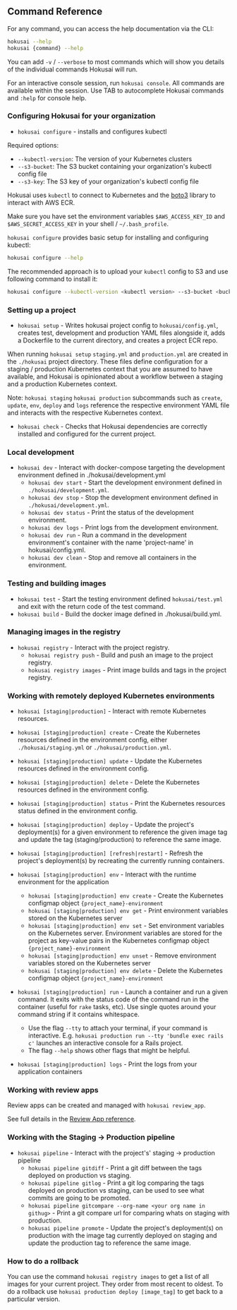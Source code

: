 ## Command Reference

For any command, you can access the help documentation via the CLI:

```bash
hokusai --help
hokusai {command} --help
```

You can add `-v` / `--verbose` to most commands which will show you details of the individual commands Hokusai will run.

For an interactive console session, run `hokusai console`.  All commands are available within the session.  Use TAB to autocomplete Hokusai commands and `:help` for console help.

### Configuring Hokusai for your organization

* `hokusai configure` - installs and configures kubectl

Required options:
  - `--kubectl-version`:  The version of your Kubernetes clusters
  - `--s3-bucket`: The S3 bucket containing your organization's kubectl config file
  - `--s3-key`: The S3 key of your organization's kubectl config file

Hokusai uses `kubectl` to connect to Kubernetes and the [boto3](https://github.com/boto/boto3) library to interact with AWS ECR.

Make sure you have set the environment variables `$AWS_ACCESS_KEY_ID` and `$AWS_SECRET_ACCESS_KEY` in your shell / `~/.bash_profile`.

`hokusai configure` provides basic setup for installing and configuring kubectl:

```bash
hokusai configure --help
```

The recommended approach is to upload your `kubectl` config to S3 and use following command to install it:

```bash
hokusai configure --kubectl-version <kubectl version> --s3-bucket <bucket name> --s3-key <file key>
```

### Setting up a project

* `hokusai setup` - Writes hokusai project config to `hokusai/config.yml`, creates test, development and production YAML files alongside it, adds a Dockerfile to the current directory, and creates a project ECR repo.

When running `hokusai setup` `staging.yml` and `production.yml` are created in the `./hokusai` project directory. These files define configuration for a staging / production Kubernetes context that you are assumed to have available, and Hokusai is opinionated about a workflow between a staging and a production Kubernetes context.

Note: `hokusai staging` `hokusai production` subcommands such as `create`, `update`, `env`, `deploy` and `logs` reference the respective environment YAML file and interacts with the respective Kubernetes context.

* `hokusai check` - Checks that Hokusai dependencies are correctly installed and configured for the current project.

### Local development

* `hokusai dev` - Interact with docker-compose targeting the development environment defined in ./hokusai/development.yml
  - `hokusai dev start` - Start the development environment defined in `./hokusai/development.yml`.
  - `hokusai dev stop` - Stop the development environment defined in `./hokusai/development.yml`.
  - `hokusai dev status` - Print the status of the development environment.
  - `hokusai dev logs` - Print logs from the development environment.
  - `hokusai dev run` - Run a command in the development environment's container with the name 'project-name' in hokusai/config.yml.
  - `hokusai dev clean` - Stop and remove all containers in the environment.


### Testing and building images

* `hokusai test` - Start the testing environment defined `hokusai/test.yml` and exit with the return code of the test command.
* `hokusai build` - Build the docker image defined in ./hokusai/build.yml.


### Managing images in the registry

* `hokusai registry` - Interact with the project registry.
  - `hokusai registry push` - Build and push an image to the project registry.
  - `hokusai registry images` - Print image builds and tags in the project registry.

### Working with remotely deployed Kubernetes environments

* `hokusai [staging|production]` - Interact with remote Kubernetes resources.

* `hokusai [staging|production] create` - Create the Kubernetes resources defined in the environment config, either `./hokusai/staging.yml` or `./hokusai/production.yml`.
* `hokusai [staging|production] update` - Update the Kubernetes resources defined in the environment config.
* `hokusai [staging|production] delete` - Delete the Kubernetes resources defined in the environment config.
* `hokusai [staging|production] status` - Print the Kubernetes resources status defined in the environment config.

* `hokusai [staging|production] deploy` - Update the project's deployment(s) for a given environment to reference the given image tag and update the tag (staging/production) to reference the same image.
* `hokusai [staging|production] [refresh|restart]` - Refresh the project's deployment(s) by recreating the currently running containers.

* `hokusai [staging|production] env` - Interact with the runtime environment for the application
  - `hokusai [staging|production] env create` - Create the Kubernetes configmap object `{project_name}-environment`
  - `hokusai [staging|production] env get` - Print environment variables stored on the Kubernetes server
  - `hokusai [staging|production] env set` - Set environment variables on the Kubernetes server. Environment variables are stored for the project as key-value pairs in the Kubernetes configmap object `{project_name}-environment`
  - `hokusai [staging|production] env unset` - Remove environment variables stored on the Kubernetes server
  - `hokusai [staging|production] env delete` - Delete the Kubernetes configmap object `{project_name}-environment`

* `hokusai [staging|production] run` - Launch a container and run a given command. It exits with the status code of the command run in the container (useful for `rake` tasks, etc). Use single quotes around your command string if it contains whitespace.
  - Use the flag `--tty` to attach your terminal, if your command is interactive. E.g. `hokusai production run --tty 'bundle exec rails c'` launches an interactive console for a Rails project.
  - The flag `--help` shows other flags that might be helpful.
* `hokusai [staging|production] logs` - Print the logs from your application containers


### Working with review apps

Review apps can be created and managed with `hokusai review_app`.

See full details in the [Review App reference](Review_Apps.md).

### Working with the Staging -> Production pipeline

* `hokusai pipeline` - Interact with the project's' staging -> production pipeline
  - `hokusai pipeline gitdiff` - Print a git diff between the tags deployed on production vs staging.
  - `hokusai pipeline gitlog`  - Print a git log comparing the tags deployed on production vs staging, can be used to see what commits are going to be promoted.
  - `hokusai pipeline gitcompare --org-name <your org name in githug>` - Print a git compare url for comparing whats on staging with production.
  - `hokusai pipeline promote` - Update the project's deployment(s) on production with the image tag currently deployed on staging and update the production tag to reference the same image.

### How to do a rollback

You can use the command `hokusai registry images` to get a list of all images for your current project. They order from most recent to oldest. To do a rollback use `hokusai production deploy [image_tag]` to get back to a particular version. 
